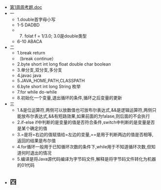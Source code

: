 - [第1周周考题.doc](../assets/第1周周考题_1648879465967_0.doc)
- 一
	- 1.double首字母小写
	- 1-5  DADBD
	- 7. folat f = 1/3.0;  3.0是double类型
	- 6-10  ABACA
- 二
	- 1.break  return
	- （break continue）
	- 2.byte short int long float double char boolean
	- 3.单分支,双分支,多分支
	- 4.javac  java
	- 5.JAVA_HOME,PATH,CLASSPATH
	- 6.byte short int long String 枚举
	- 7.for while do-while
	- 8.初始化一个变量,退出循环的条件,循环之后变量的更新
- 三
	- 1.&是位运算符,两侧可以放数值也可放布尔表达式,&&是逻辑运算符,两侧只能放布尔表达式,&&有短路效果,如果前面的为falase,则后面的不会执行
	- 2.if-else if中判断的是变量的值是否符合条件,switch中判断的是变量是否是某个确定的值
	- 3.=是将=右边的值赋值给=左边的变量,==是用于判断两边的值是否相等,返回的结果是布尔值
	- 4.for循环一般用于已知循环次数的条件下,while用于不知道循环次数,但知道何时退出的情况
	- 5.编译是将Java源代码编译为字节码文件,解释是将字节码文件转化为机器的01代码
- 四
	-